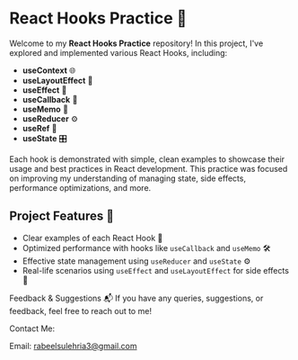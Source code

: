 # **React Hooks Practice** 🎯

Welcome to my **React Hooks Practice** repository! In this project, I've explored and implemented various React Hooks, including:

- **useContext** 🌐
- **useLayoutEffect** 🧩
- **useEffect** 🔄
- **useCallback** 🔁
- **useMemo** 🧠
- **useReducer** ⚙️
- **useRef** 🔗
- **useState** 🎛️

Each hook is demonstrated with simple, clean examples to showcase their usage and best practices in React development. This practice was focused on improving my understanding of managing state, side effects, performance optimizations, and more.

## **Project Features** 🚀

- Clear examples of each React Hook 📝
- Optimized performance with hooks like `useCallback` and `useMemo` 🛠️
- Effective state management using `useReducer` and `useState` ⚙️
- Real-life scenarios using `useEffect` and `useLayoutEffect` for side effects 🔄

Feedback & Suggestions 📬
If you have any queries, suggestions, or feedback, feel free to reach out to me!

Contact Me:

Email: rabeelsulehria3@gmail.com